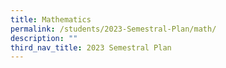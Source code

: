 ```yaml
---
title: Mathematics
permalink: /students/2023-Semestral-Plan/math/
description: ""
third_nav_title: 2023 Semestral Plan
---
```

